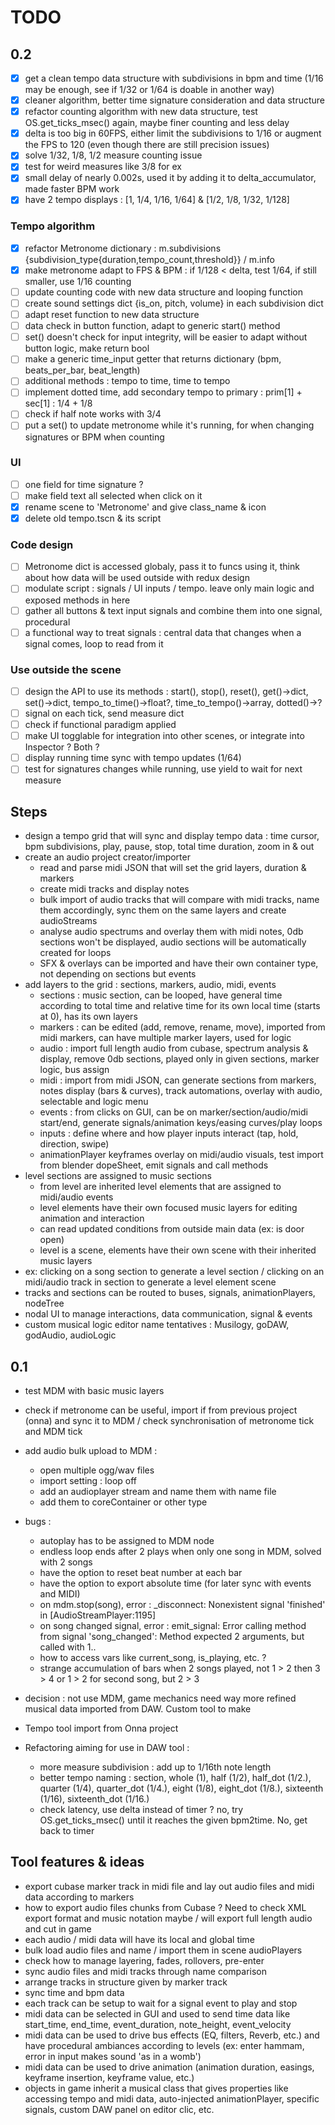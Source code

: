 # TODO

## 0.2

- [x] get a clean tempo data structure with subdivisions in bpm and time (1/16 may be enough, see if 1/32 or 1/64 is doable in another way)
- [x] cleaner algorithm, better time signature consideration and data structure
- [x] refactor counting algorithm with new data structure, test OS.get_ticks_msec() again, maybe finer counting and less delay
- [x] delta is too big in 60FPS, either limit the subdivisions to 1/16 or augment the FPS to 120 (even though there are still precision issues)
- [x] solve 1/32, 1/8, 1/2 measure counting issue
- [x] test for weird measures like 3/8 for ex
- [x] small delay of nearly 0.002s, used it by adding it to delta_accumulator, made faster BPM work
- [x] have 2 tempo displays : [1, 1/4, 1/16, 1/64] & [1/2, 1/8, 1/32, 1/128]

### Tempo algorithm

- [x] refactor Metronome dictionary : m.subdivisions {subdivision_type{duration,tempo_count,threshold}} / m.info
- [x] make metronome adapt to FPS & BPM : if 1/128 < delta, test 1/64, if still smaller, use 1/16 counting
- [ ] update counting code with new data structure and looping function
- [ ] create sound settings dict {is_on, pitch, volume} in each subdivision dict
- [ ] adapt reset function to new data structure
- [ ] data check in button function, adapt to generic start() method
- [ ] set() doesn't check for input integrity, will be easier to adapt without button logic, make return bool
- [ ] make a generic time_input getter that returns dictionary (bpm, beats_per_bar, beat_length)
- [ ] additional methods : tempo to time, time to tempo
- [ ] implement dotted time, add secondary tempo to primary : prim[1] + sec[1] : 1/4 + 1/8
- [ ] check if half note works with 3/4
- [ ] put a set() to update metronome while it's running, for when changing signatures or BPM when counting

### UI

- [ ] one field for time signature ?
- [ ] make field text all selected when click on it
- [x] rename scene to 'Metronome' and give class_name & icon
- [x] delete old tempo.tscn & its script

### Code design

- [ ] Metronome dict is accessed globaly, pass it to funcs using it, think about how data will be used outside with redux design
- [ ] modulate script : signals / UI inputs / tempo. leave only main logic and exposed methods in here
- [ ] gather all buttons & text input signals and combine them into one signal, procedural
- [ ] a functional way to treat signals : central data that changes when a signal comes, loop to read from it

### Use outside the scene

- [ ] design the API to use its methods : start(), stop(), reset(), get()->dict, set()->dict, tempo_to_time()->float?, time_to_tempo()->array, dotted()->?
- [ ] signal on each tick, send measure dict
- [ ] check if functional paradigm applied
- [ ] make UI togglable for integration into other scenes, or integrate into Inspector ? Both ?
- [ ] display running time sync with tempo updates (1/64)
- [ ] test for signatures changes while running, use yield to wait for next measure

## Steps

- design a tempo grid that will sync and display tempo data : time cursor, bpm subdivisions, play, pause, stop, total time duration, zoom in & out
- create an audio project creator/importer
  - read and parse midi JSON that will set the grid layers, duration & markers
  - create midi tracks and display notes
  - bulk import of audio tracks that will compare with midi tracks, name them accordingly, sync them on the same layers and create audioStreams
  - analyse audio spectrums and overlay them with midi notes, 0db sections won't be displayed, audio sections will be automatically created for loops
  - SFX & overlays can be imported and have their own container type, not depending on sections but events
- add layers to the grid : sections, markers, audio, midi, events
  - sections : music section, can be looped, have general time according to total time and relative time for its own local time (starts at 0), has its own layers
  - markers : can be edited (add, remove, rename, move), imported from midi markers, can have multiple marker layers, used for logic
  - audio : import full length audio from cubase, spectrum analysis & display, remove 0db sections, played only in given sections, marker logic, bus assign
  - midi : import from midi JSON, can generate sections from markers, notes display (bars & curves), track automations, overlay with audio, selectable and logic menu
  - events : from clicks on GUI, can be on marker/section/audio/midi start/end, generate signals/animation keys/easing curves/play loops
  - inputs : define where and how player inputs interact (tap, hold, direction, swipe)
  - animationPlayer keyframes overlay on midi/audio visuals, test import from blender dopeSheet, emit signals and call methods
- level sections are assigned to music sections
  - from level are inherited level elements that are assigned to midi/audio events
  - level elements have their own focused music layers for editing animation and interaction
  - can read updated conditions from outside main data (ex: is door open)
  - level is a scene, elements have their own scene with their inherited music layers
- ex: clicking on a song section to generate a level section / clicking on an midi/audio track in section to generate a level element scene
- tracks and sections can be routed to buses, signals, animationPlayers, nodeTree
- nodal UI to manage interactions, data communication, signal & events
- custom musical logic editor name tentatives : Musilogy, goDAW, godAudio, audioLogic

## 0.1

- test MDM with basic music layers
- check if metronome can be useful, import if from previous project (onna) and sync it to MDM / check synchronisation of metronome tick and MDM tick
- add audio bulk upload to MDM :
  - open multiple ogg/wav files
  - import setting : loop off
  - add an audioplayer stream and name them with name file
  - add them to coreContainer or other type
- bugs :
  - autoplay has to be assigned to MDM node
  - endless loop ends after 2 plays when only one song in MDM, solved with 2 songs
  - have the option to reset beat number at each bar
  - have the option to export absolute time (for later sync with events and MIDI)
  - on mdm.stop(song), error : _disconnect: Nonexistent signal 'finished' in [AudioStreamPlayer:1195]
  - on song changed signal, error : emit_signal: Error calling method from signal 'song_changed': Method expected 2 arguments, but called with 1..
  - how to access vars like current_song, is_playing, etc. ?
  - strange accumulation of bars when 2 songs played, not 1 > 2 then 3 > 4 or 1 > 2 for second song, but 2 > 3

- decision : not use MDM, game mechanics need way more refined musical data imported from DAW. Custom tool to make
- Tempo tool import from Onna project
- Refactoring aiming for use in DAW tool :
  - more measure subdivision : add up to 1/16th note length
  - better tempo naming : section, whole (1), half (1/2), half_dot (1/2.), quarter (1/4), quarter_dot (1/4.), eight (1/8), eight_dot (1/8.), sixteenth (1/16), sixteenth_dot (1/16.)
  - check latency, use delta instead of timer ? no, try OS.get_ticks_msec() until it reaches the given bpm2time. No, get back to timer

## Tool features & ideas

- export cubase marker track in midi file and lay out audio files and midi data according to markers
- how to export audio files chunks from Cubase ? Need to check XML export format and music notation maybe / will export full length audio and cut in game
- each audio / midi data will have its local and global time
- bulk load audio files and name / import them in scene audioPlayers
- check how to manage layering, fades, rollovers, pre-enter
- sync audio files and midi tracks through name comparison
- arrange tracks in structure given by marker track
- sync time and bpm data
- each track can be setup to wait for a signal event to play and stop
- midi data can be selected in GUI and used to send time data like start_time, end_time, event_duration, note_height, event_velocity
- midi data can be used to drive bus effects (EQ, filters, Reverb, etc.) and have procedural ambiances according to levels (ex: enter hammam, error in input makes sound 'as in a womb')
- midi data can be used to drive animation (animation duration, easings, keyframe insertion, keyframe value, etc.)
- objects in game inherit a musical class that gives properties like accessing tempo and midi data, auto-injected animationPlayer, specific signals, custom DAW panel on editor clic, etc.
